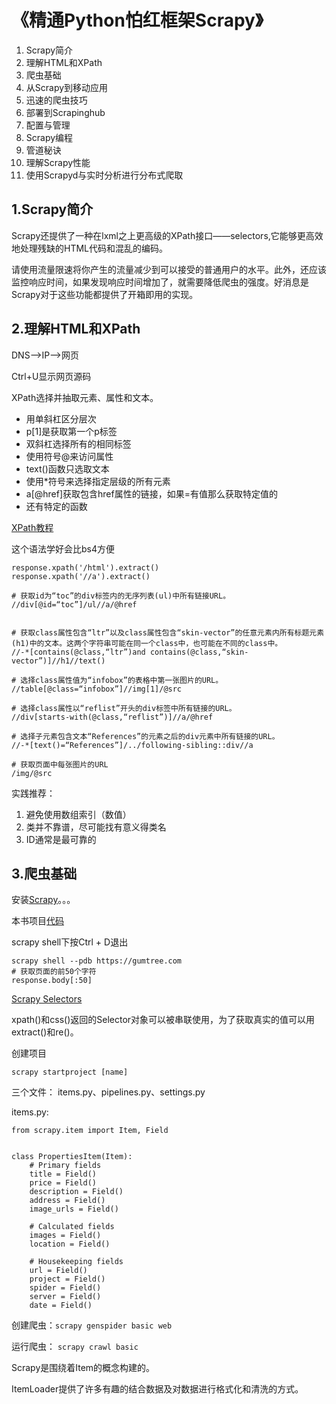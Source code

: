# 《精通Python怕红框架Scrapy》

1. Scrapy简介
2. 理解HTML和XPath
3. 爬虫基础
4. 从Scrapy到移动应用
5. 迅速的爬虫技巧
6. 部署到Scrapinghub
7. 配置与管理
8. Scrapy编程
9. 管道秘诀
10. 理解Scrapy性能
11. 使用Scrapyd与实时分析进行分布式爬取



## 1.Scrapy简介

Scrapy还提供了一种在lxml之上更高级的XPath接口——selectors,它能够更高效地处理残缺的HTML代码和混乱的编码。

请使用流量限速将你产生的流量减少到可以接受的普通用户的水平。此外，还应该监控响应时间，如果发现响应时间增加了，就需要降低爬虫的强度。好消息是Scrapy对于这些功能都提供了开箱即用的实现。

## 2.理解HTML和XPath

DNS-->IP-->网页

Ctrl+U显示网页源码

XPath选择并抽取元素、属性和文本。

* 用单斜杠区分层次
* p[1]是获取第一个p标签
* 双斜杠选择所有的相同标签
* 使用符号@来访问属性
* text()函数只选取文本
* 使用\*符号来选择指定层级的所有元素
* a[@href]获取包含href属性的链接，如果=有值那么获取特定值的
* 还有特定的函数

[XPath教程]( https://www.w3school.com.cn/xpath/index.asp ) 

这个语法学好会比bs4方便

```
response.xpath('/html').extract()
response.xpath('//a').extract()

# 获取id为“toc”的div标签内的无序列表(ul)中所有链接URL。
//div[@id=“toc”]/ul//a/@href


# 获取class属性包含“ltr”以及class属性包含“skin-vector”的任意元素内所有标题元素(h1)中的文本。这两个字符串可能在同一个class中，也可能在不同的class中。
//-*[contains(@class,“ltr”)and contains(@class,“skin-vector”)]//h1//text()

# 选择class属性值为“infobox”的表格中第一张图片的URL。
//table[@class=“infobox”]//img[1]/@src

# 选择class属性以“reflist”开头的div标签中所有链接的URL。
//div[starts-with(@class,“reflist”)]//a/@href

# 选择子元素包含文本“References”的元素之后的div元素中所有链接的URL。
//-*[text()=“References”]/../following-sibling::div//a

# 获取页面中每张图片的URL
/img/@src
```

实践推荐：

1. 避免使用数组索引（数值）
2. 类并不靠谱，尽可能找有意义得类名
3. ID通常是最可靠的

## 3.爬虫基础

安装[Scrapy]( https://scrapy.org/ )。。。

本书项目[代码](https://github.com/scalingexcellence/scrapybook.git) 

scrapy shell下按Ctrl + D退出

```
scrapy shell --pdb https://gumtree.com
# 获取页面的前50个字符
response.body[:50] 
```

[Scrapy Selectors]( http://doc.scrapy.org/en/latest/topics/selectors.html ) 

xpath()和css()返回的Selector对象可以被串联使用，为了获取真实的值可以用extract()和re()。



创建项目

```
scrapy startproject [name]
```

三个文件： items.py、pipelines.py、settings.py

items.py:

```
from scrapy.item import Item, Field


class PropertiesItem(Item):
    # Primary fields
    title = Field()
    price = Field()
    description = Field()
    address = Field()
    image_urls = Field()

    # Calculated fields
    images = Field()
    location = Field()

    # Housekeeping fields
    url = Field()
    project = Field()
    spider = Field()
    server = Field()
    date = Field()
```

创建爬虫：`scrapy genspider basic web `

运行爬虫： `scrapy crawl basic`

Scrapy是围绕着Item的概念构建的。

ItemLoader提供了许多有趣的结合数据及对数据进行格式化和清洗的方式。


















